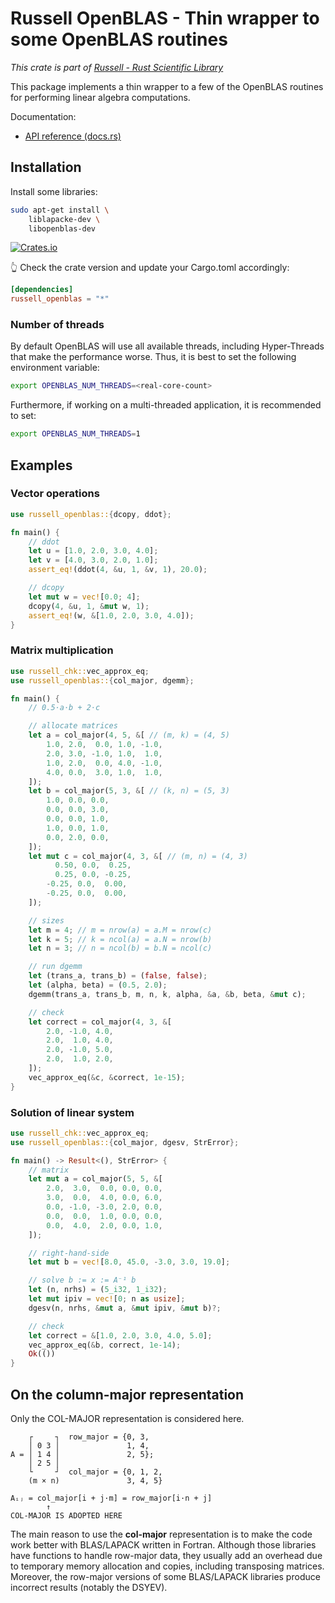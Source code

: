 # Russell OpenBLAS - Thin wrapper to some OpenBLAS routines

_This crate is part of [Russell - Rust Scientific Library](https://github.com/cpmech/russell)_

This package implements a thin wrapper to a few of the OpenBLAS routines for performing linear algebra computations.

Documentation:

- [API reference (docs.rs)](https://docs.rs/russell_openblas)

## Installation

Install some libraries:

```bash
sudo apt-get install \
    liblapacke-dev \
    libopenblas-dev
```

[![Crates.io](https://img.shields.io/crates/v/russell_openblas.svg)](https://crates.io/crates/russell_openblas)

👆 Check the crate version and update your Cargo.toml accordingly:

```toml
[dependencies]
russell_openblas = "*"
```

### Number of threads

By default OpenBLAS will use all available threads, including Hyper-Threads that make the performance worse. Thus, it is best to set the following environment variable:

```bash
export OPENBLAS_NUM_THREADS=<real-core-count>
```

Furthermore, if working on a multi-threaded application, it is recommended to set:

```bash
export OPENBLAS_NUM_THREADS=1
```

## Examples

### Vector operations

```rust
use russell_openblas::{dcopy, ddot};

fn main() {
    // ddot
    let u = [1.0, 2.0, 3.0, 4.0];
    let v = [4.0, 3.0, 2.0, 1.0];
    assert_eq!(ddot(4, &u, 1, &v, 1), 20.0);

    // dcopy
    let mut w = vec![0.0; 4];
    dcopy(4, &u, 1, &mut w, 1);
    assert_eq!(w, &[1.0, 2.0, 3.0, 4.0]);
}
```

### Matrix multiplication

```rust
use russell_chk::vec_approx_eq;
use russell_openblas::{col_major, dgemm};

fn main() {
    // 0.5⋅a⋅b + 2⋅c

    // allocate matrices
    let a = col_major(4, 5, &[ // (m, k) = (4, 5)
        1.0, 2.0,  0.0, 1.0, -1.0,
        2.0, 3.0, -1.0, 1.0,  1.0,
        1.0, 2.0,  0.0, 4.0, -1.0,
        4.0, 0.0,  3.0, 1.0,  1.0,
    ]);
    let b = col_major(5, 3, &[ // (k, n) = (5, 3)
        1.0, 0.0, 0.0,
        0.0, 0.0, 3.0,
        0.0, 0.0, 1.0,
        1.0, 0.0, 1.0,
        0.0, 2.0, 0.0,
    ]);
    let mut c = col_major(4, 3, &[ // (m, n) = (4, 3)
          0.50, 0.0,  0.25,
          0.25, 0.0, -0.25,
        -0.25, 0.0,  0.00,
        -0.25, 0.0,  0.00,
    ]);

    // sizes
    let m = 4; // m = nrow(a) = a.M = nrow(c)
    let k = 5; // k = ncol(a) = a.N = nrow(b)
    let n = 3; // n = ncol(b) = b.N = ncol(c)

    // run dgemm
    let (trans_a, trans_b) = (false, false);
    let (alpha, beta) = (0.5, 2.0);
    dgemm(trans_a, trans_b, m, n, k, alpha, &a, &b, beta, &mut c);

    // check
    let correct = col_major(4, 3, &[
        2.0, -1.0, 4.0,
        2.0,  1.0, 4.0,
        2.0, -1.0, 5.0,
        2.0,  1.0, 2.0,
    ]);
    vec_approx_eq(&c, &correct, 1e-15);
}
```

### Solution of linear system

```rust
use russell_chk::vec_approx_eq;
use russell_openblas::{col_major, dgesv, StrError};

fn main() -> Result<(), StrError> {
    // matrix
    let mut a = col_major(5, 5, &[
        2.0,  3.0,  0.0, 0.0, 0.0,
        3.0,  0.0,  4.0, 0.0, 6.0,
        0.0, -1.0, -3.0, 2.0, 0.0,
        0.0,  0.0,  1.0, 0.0, 0.0,
        0.0,  4.0,  2.0, 0.0, 1.0,
    ]);

    // right-hand-side
    let mut b = vec![8.0, 45.0, -3.0, 3.0, 19.0];

    // solve b := x := A⁻¹ b
    let (n, nrhs) = (5_i32, 1_i32);
    let mut ipiv = vec![0; n as usize];
    dgesv(n, nrhs, &mut a, &mut ipiv, &mut b)?;

    // check
    let correct = &[1.0, 2.0, 3.0, 4.0, 5.0];
    vec_approx_eq(&b, correct, 1e-14);
    Ok(())
}
```

## On the column-major representation

Only the COL-MAJOR representation is considered here.

```text
    ┌     ┐  row_major = {0, 3,
    │ 0 3 │               1, 4,
A = │ 1 4 │               2, 5};
    │ 2 5 │
    └     ┘  col_major = {0, 1, 2,
    (m × n)               3, 4, 5}

Aᵢⱼ = col_major[i + j·m] = row_major[i·n + j]
        ↑
COL-MAJOR IS ADOPTED HERE
```

The main reason to use the **col-major** representation is to make the code work
better with BLAS/LAPACK written in Fortran. Although those libraries have functions
to handle row-major data, they usually add an overhead due to temporary memory
allocation and copies, including transposing matrices. Moreover, the row-major
versions of some BLAS/LAPACK libraries produce incorrect results (notably the DSYEV).
